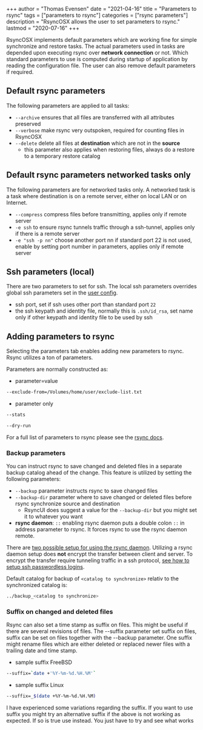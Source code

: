 +++
author = "Thomas Evensen"
date = "2021-04-16"
title =  "Parameters to rsync"
tags = ["parameters to rsync"]
categories = ["rsync parameters"]
description = "RsyncOSX allows the user to set parameters to rsync."
lastmod = "2020-07-16"
+++

RsyncOSX implements default parameters which are working fine for simple synchronize and restore tasks. The actual parameters used in tasks are depended upon executing rsync over **network connection** or not. Which standard parameters to use is computed during startup of application by reading the configuration file. The user can also remove default parameters if required.

## Default rsync parameters

The following parameters are applied to all tasks:

- `--archive` ensures that all files are transferred with all attributes preserved
- `--verbose` make rsync very outspoken, required for counting files in RsyncOSX
- `--delete` delete all files at **destination** which are not in the **source**
	- this parameter also applies when restoring files, always do a restore to a temporary restore catalog

## Default rsync parameters networked tasks only

The following parameters are for networked tasks only. A networked task is a task where destination is on a remote server, either on local LAN or on Internet.

- `--compress` compress files before transmitting, applies only if remote server
- `-e ssh` to ensure rsync tunnels traffic through a ssh-tunnel, applies only if there is a remote server
- `-e "ssh -p nn"` choose another port nn if standard port 22 is not used, enable by setting port number in parameters, applies only if remote server

## Ssh parameters (local)

There are two parameters to set for ssh. The local ssh parameters overrides global ssh parameters set in the [user config](/post/userconfiguration/).

- ssh port, set if ssh uses other port than standard port `22`
- the ssh keypath and identity file, normally this is `.ssh/id_rsa`, set name only if other keypath and identity file to be used by ssh

## Adding parameters to rsync

Selecting the parameters tab enables adding new parameters to rsync.  Rsync utilizes a ton of parameters.

Parameters are normally constructed as:

- parameter=value
```bash
--exclude-from=/Volumes/home/user/exclude-list.txt
```
- parameter only
```bash
--stats
```
```bash
--dry-run
```
For a full list of parameters to rsync please see the [rsync docs](https://download.samba.org/pub/rsync/rsync.html).

### Backup parameters

You can instruct rsync to save changed and deleted files in a separate backup catalog ahead of the change. This feature is utilized by setting the following parameters:

- `--backup` parameter instructs rsync to save changed files
- `--backup-dir` parameter where to save changed or deleted files before rsync synchronize source and destination
	- RsyncUI does suggest a value for the `--backup-dir` but you might set it to whatever you want
- **rsync daemon**: `::` enabling rsync daemon puts a double colon `::` in address parameter to rsync. It forces rsync to use the rsync daemon remote.

There are [two possible setup for using the rsync daemon](/post/rsyncdaemon/). Utilizing a rsync daemon setup does **not** encrypt the transfer between client and server. To encrypt the transfer require tunneling traffic in a ssh protocol, [see how to setup ssh passwordless logins](/post/ssh/).

Default catalog for backup of `<catalog to synchronize>` relativ to the synchronized catalog is:
```bash
../backup_<catalog to synchronize>
```
### Suffix on changed and deleted files

Rsync can also set a time stamp as suffix on files. This might be useful if there are several revisions of files. The --suffix parameter set suffix on files, suffix can be set on files together with the --backup parameter. One suffix might rename files which are either deleted or replaced newer files with a trailing date and time stamp.

- sample suffix FreeBSD
```bash
--suffix=`date +'%Y-%m-%d.%H.%M'`
```
- sample suffix Linux
```bash
--suffix=_$(date +%Y-%m-%d.%H.%M)
```

I have experienced some variations regarding the suffix. If you want to use suffix you might try an alternative suffix if the above is not working as expected. If so is true use  instead. You just have to try and see what works
